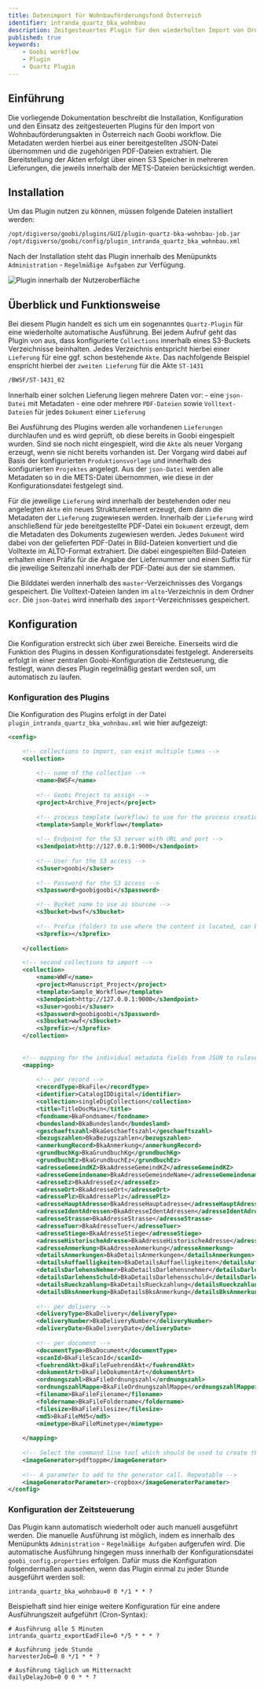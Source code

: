 ```yaml
---
title: Datenimport für Wohnbauförderungsfond Österreich
identifier: intranda_quartz_bka_wohnbau
description: Zeitgesteuertes Plugin für den wiederholten Import von Ordnerstrukturen aus einem S3 Speicher für den Import von Wohnbauförderungsakten in Österreich.
published: true
keywords:
    - Goobi workflow
    - Plugin
    - Quartz Plugin
---
```


## Einführung
Die vorliegende Dokumentation beschreibt die Installation, Konfiguration und den Einsatz des zeitgesteuerten Plugins für den Import von Wohnbauförderungsakten in Österreich nach Goobi workflow. Die Metadaten werden hierbei aus einer bereitgestellten JSON-Datei übernommen und die zugehörigen PDF-Dateien extrahiert. Die Bereitstellung der Akten erfolgt über einen S3 Speicher in mehreren Lieferungen, die jeweils innerhalb der METS-Dateien berücksichtigt werden.

## Installation
Um das Plugin nutzen zu können, müssen folgende Dateien installiert werden:

```bash
/opt/digiverso/goobi/plugins/GUI/plugin-quartz-bka-wohnbau-job.jar
/opt/digiverso/goobi/config/plugin_intranda_quartz_bka_wohnbau.xml
```

Nach der Installation steht das Plugin innerhalb des Menüpunkts `Administration` - `Regelmäßige Aufgaben` zur Verfügung.

![Plugin innerhalb der Nutzeroberfläche](screen_de.png)

## Überblick und Funktionsweise
Bei diesem Plugin handelt es sich um ein sogenanntes `Quartz-Plugin` für eine wiederholte automatische Ausführung. Bei jedem Aufruf geht das Plugin von aus, dass konfigurierte `Collections` innerhalb eines S3-Buckets Verzeichnisse beinhalten. Jedes Verzeichnis entspricht hierbei einer `Lieferung` für eine ggf. schon bestehende `Akte`. Das nachfolgende Beispiel enspricht hierbei der `zweiten Lieferung` für die Akte `ST-1431`

```bash
/BWSF/ST-1431_02
```

Innerhalb einer solchen Lieferung liegen mehrere Daten vor:
    - eine `json-Datei` mit Metadaten
    - eine oder mehrere `PDF-Dateien` sowie `Volltext-Dateien` für jedes `Dokument` einer `Lieferung`
  
Bei Ausführung des Plugins werden alle vorhandenen `Lieferungen` durchlaufen und es wird geprüft, ob diese bereits in Goobi eingespielt wurden. Sind sie noch nicht eingespielt, wird die `Akte` als neuer Vorgang erzeugt, wenn sie nicht bereits vorhanden ist. Der Vorgang wird dabei auf Basis der konfigurierten `Produktionsvorlage` und innerhalb des konfigurierten `Projektes` angelegt. Aus der `json-Datei` werden alle Metadaten so in die METS-Datei übernommen, wie diese in der Konfigurationsdatei festgelegt sind. 

Für die jeweilige `Lieferung` wird innerhalb der bestehenden oder neu angelegten `Akte` ein neues Strukturelement erzeugt, dem dann die Metadaten der `Lieferung` zugewiesen werden. Innerhalb der `Lieferung` wird anschließend für jede bereitgestellte PDF-Datei ein `Dokument` erzeugt, dem die Metadaten des Dokuments zugewiesen werden. Jedes `Dokument` wird dabei von der gelieferten PDF-Datei in Bild-Dateien konvertiert und die Volltexte im ALTO-Format extrahiert. Die dabei eingespielten Bild-Dateien erhalten einen Präfix für die Angabe der Liefernummer und einen Suffix für die jeweilige Seitenzahl innerhalb der PDF-Datei aus der sie stammen.

Die Bilddatei werden innerhalb des `master`-Verzeichnisses des Vorgangs gespeichert. Die Volltext-Dateien landen im `alto`-Verzeichnis in dem Ordner `ocr`. Die `json-Datei` wird innerhalb des `import`-Verzeichnisses gespeichert.


## Konfiguration
Die Konfiguration erstreckt sich über zwei Bereiche. Einerseits wird die Funktion des Plugins in dessen Konfigurationsdatei festgelegt. Andererseits erfolgt in einer zentralen Goobi-Konfiguration die Zeitsteuerung, die festlegt, wann dieses Plugin regelmäßig gestart werden soll, um automatisch zu laufen.

### Konfiguration des Plugins
Die Konfiguration des Plugins erfolgt in der Datei `plugin_intranda_quartz_bka_wohnbau.xml` wie hier aufgezeigt:

```xml
<config>

	<!-- collections to import, can exist multiple times -->
	<collection>
	
		<!-- name of the collection -->
		<name>BWSF</name>
	
		<!-- Goobi Project to assign -->
		<project>Archive_Project</project>
	
		<!-- process template (workflow) to use for the process creation -->
		<template>Sample_Workflow</template>
	
		<!-- Endpoint for the S3 server with URL and port -->
		<s3endpoint>http://127.0.0.1:9000</s3endpoint>
	
		<!-- User for the S3 access -->
		<s3user>goobi</s3user>
		
		<!-- Password for the S3 access -->
		<s3password>goobigoobi</s3password>

		<!-- Bucket name to use as sourcee -->
		<s3bucket>bwsf</s3bucket>
		
		<!-- Prefix (folder) to use where the content is located, can be empty -->
		<s3prefix></s3prefix>
		
	</collection>

	<!-- second collections to import -->
	<collection>
		<name>WWF</name>
		<project>Manuscript_Project</project>
		<template>Sample_Workflow</template>
		<s3endpoint>http://127.0.0.1:9000</s3endpoint>
		<s3user>goobi</s3user>
		<s3password>goobigoobi</s3password>
		<s3bucket>wwf</s3bucket>
		<s3prefix></s3prefix>
	</collection>
	
	
	<!-- mapping for the individual metadata fields from JSON to ruleset fields -->
	<mapping>
	
		<!-- per record -->
		<recordType>BkaFile</recordType>
		<identifier>CatalogIDDigital</identifier>
		<collection>singleDigCollection</collection>
		<title>TitleDocMain</title>
		<fondname>BkaFondname</fondname>
	    <bundesland>BkaBundesland</bundesland>
	    <geschaeftszahl>BkaGeschaeftszahl</geschaeftszahl>
	    <bezugszahlen>BkaBezugszahlen</bezugszahlen>
	    <anmerkungRecord>BkaAnmerkung</anmerkungRecord>
	    <grundbuchKg>BkaGrundbuchKg</grundbuchKg>
	    <grundbuchEz>BkaGrundbuchEz</grundbuchEz>
	    <adresseGemeindKZ>BkaAdresseGemeindKZ</adresseGemeindKZ>
	    <adresseGemeindename>BkaAdresseGemeindeName</adresseGemeindename>
	    <adresseEz>BkaAdresseEz</adresseEz>
	    <adresseOrt>BkaAdresseOrt</adresseOrt>
	    <adressePlz>BkaAdressePlz</adressePlz>
	    <adresseHauptAdresse>BkaAdresseHauptadresse</adresseHauptAdresse>
	    <adresseIdentAdressen>BkaAdresseIdentAdressen</adresseIdentAdressen>
	    <adresseStrasse>BkaAdresseStrasse</adresseStrasse>
	    <adresseTuer>BkaAdresseTuer</adresseTuer>
	    <adresseStiege>BkaAdresseStiege</adresseStiege>
	    <adresseHistorischeAdresse>BkaAdresseHistorischeAdresse</adresseHistorischeAdresse>
	    <adresseAnmerkung>BkaAdresseAnmerkung</adresseAnmerkung>
	    <detailsAnmerkungen>BkaDetailsAnmerkungen</detailsAnmerkungen>
	    <detailsAuffaelligkeiten>BkaDetailsAuffaelligkeiten</detailsAuffaelligkeiten>
	    <detailsDarlehensNehmer>BkaDetailsDarlehensnehmer</detailsDarlehensNehmer>
	    <detailsDarlehensSchuld>BkaDetailsDarlehensschuld</detailsDarlehensSchuld>
	    <detailsRueckzahlung>BkaDetailsRueckzahlung</detailsRueckzahlung>
	    <detailsBksAnmerkung>BkaDetailsBksAnmerkung</detailsBksAnmerkung>
    		
		<!-- per delivery -->
		<deliveryType>BkaDelivery</deliveryType>
		<deliveryNumber>BkaDeliveryNumber</deliveryNumber>
	    <deliveryDate>BkaDeliveryDate</deliveryDate>    
		    
		<!-- per document -->
		<documentType>BkaDocument</documentType>
		<scanId>BkaFileScanId</scanId>
	    <fuehrendAkt>BkaFileFuehrendAkt</fuehrendAkt>
	    <dokumentArt>BkaFileDokumentArt</dokumentArt>
	    <ordnungszahl>BkaFileOrdnungszahl</ordnungszahl>
	    <ordnungszahlMappe>BkaFileOrdnungszahlMappe</ordnungszahlMappe>
	    <filename>BkaFileFilename</filename>
	    <foldername>BkaFileFoldername</foldername>
	    <filesize>BkaFileFilesize</filesize>
	    <md5>BkaFileMd5</md5>
	    <mimetype>BkaFileMimetype</mimetype>
	
	</mapping>
	
	<!-- Select the command line tool which should be used to create the images. Either 'ghostscript' or 'pdftoppm'. -->
	<imageGenerator>pdftoppm</imageGenerator>						
	
	<!-- A parameter to add to the generator call. Repeatable -->
	<imageGeneratorParameter>-cropbox</imageGeneratorParameter>
</config>
```


### Konfiguration der Zeitsteuerung
Das Plugin kann automatisch wiederholt oder auch manuell ausgeführt werden. Die manuelle Ausführung ist möglich, indem es innerhalb des Menüpunkts `Administration` - `Regelmäßige Aufgaben` aufgerufen wird. Die automatische Ausführung hingegen muss innerhalb der Konfigurationsdatei `goobi_config.properties` erfolgen. Dafür muss die Konfiguration folgendermaßen aussehen, wenn das Plugin einmal zu jeder Stunde ausgeführt werden soll:

```properties
intranda_quartz_bka_wohnbau=0 0 */1 * * ?
```

Beispielhaft sind hier einige weitere Konfiguration für eine andere Ausführungszeit aufgeführt (Cron-Syntax):

```properties
# Ausführung alle 5 Minuten
intranda_quartz_exportEadFile=0 */5 * * * ?

# Ausführung jede Stunde
harvesterJob=0 0 */1 * * ? 

# Ausführung täglich um Mitternacht 
dailyDelayJob=0 0 0 * * ? 
```
